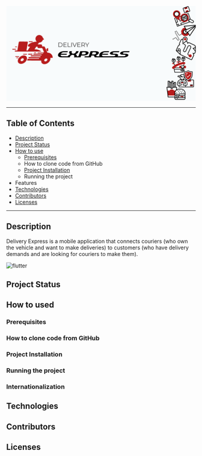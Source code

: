 ![banner](/lib/ui/assets/images/png/BannerDeliveryExpress.png)
<!-- # Delivery Express -->
---
## Table of Contents

* [Description](#description)
* [Project Status](#project-status)
* [How to use](#how-to-used)
  + [Prerequisites](#prerequisites)
  +  How to clone code from GitHub
  + [Project Installation](#project-installation)
  + Running the project
* Features
* [Technologies](#technologies)
* [Contributors](#contributors)
* [Licenses](#licenses)

---
## Description
Delivery Express is a mobile application that connects couriers (who own the vehicle and want to make deliveries) to customers (who have delivery demands and are looking for couriers to make them).

![flutter](https://img.shields.io/badge/Flutter-2.10.1-005598)

## Project Status

## How to used

### Prerequisites

### How to clone code from GitHub

### Project Installation

### Running the project

### Internationalization
## Technologies


## Contributors

## Licenses
